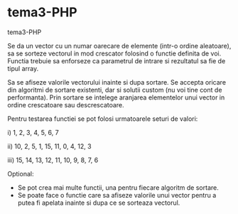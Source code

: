 # tema3-PHP
tema3-PHP

Se da un vector cu un numar oarecare de elemente (intr-o ordine aleatoare), sa se sorteze vectorul in mod crescator folosind o functie definita de voi. Functia trebuie sa enforseze ca parametrul de intrare si rezultatul sa fie de tipul array.

Sa se afiseze valorile vectorului inainte si dupa sortare.
Se accepta oricare din algoritmi de sortare existenti, dar si solutii custom (nu voi tine cont de performanta).
Prin sortare se intelege aranjarea elementelor unui vector in ordine crescatoare sau descrescatoare.

Pentru testarea functiei se pot folosi urmatoarele seturi de valori:

i) 1, 2, 3, 4, 5, 6, 7

ii) 10, 2, 5, 1, 15, 11, 0, 4, 12, 3

iii) 15, 14, 13, 12, 11, 10, 9, 8, 7, 6


Optional:
- Se pot crea mai multe functii, una pentru fiecare algoritm de sortare.
- Se poate face o functie care sa afiseze valorile unui vector pentru a putea fi apelata inainte si dupa ce se sorteaza vectorul.
